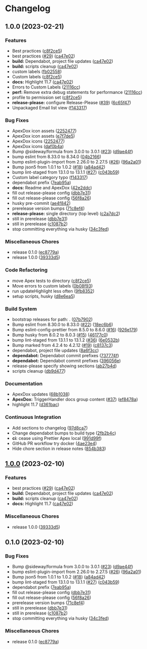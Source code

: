 # Changelog

## 1.0.0 (2023-02-21)


### Features

* Best practices ([c8f2ce5](https://github.com/dschach/campaign-member-status/commit/c8f2ce58f74129f1af1622a07a9de15d1813880e))
* best practices ([#29](https://github.com/dschach/campaign-member-status/issues/29)) ([ca47e02](https://github.com/dschach/campaign-member-status/commit/ca47e02470c766c58c0564ebdc5820107d34f1f1))
* **build:** Dependabot, project file updates ([ca47e02](https://github.com/dschach/campaign-member-status/commit/ca47e02470c766c58c0564ebdc5820107d34f1f1))
* **build:** scripts cleanup ([ca47e02](https://github.com/dschach/campaign-member-status/commit/ca47e02470c766c58c0564ebdc5820107d34f1f1))
* custom labels ([fb02558](https://github.com/dschach/campaign-member-status/commit/fb02558e670f070fc563aa51a85cd5446be3f0a1))
* Custom labels ([c8f2ce5](https://github.com/dschach/campaign-member-status/commit/c8f2ce58f74129f1af1622a07a9de15d1813880e))
* **docs:** Highlight 11.7 ([ca47e02](https://github.com/dschach/campaign-member-status/commit/ca47e02470c766c58c0564ebdc5820107d34f1f1))
* Errors to Custom Labels ([21116cc](https://github.com/dschach/campaign-member-status/commit/21116ccb7989ccd6b1c05a53fe57e8f56cbac7bd))
* **perf:** Remove extra debug statements for performance ([21116cc](https://github.com/dschach/campaign-member-status/commit/21116ccb7989ccd6b1c05a53fe57e8f56cbac7bd))
* profile to permission set ([c8f2ce5](https://github.com/dschach/campaign-member-status/commit/c8f2ce58f74129f1af1622a07a9de15d1813880e))
* **release-please:** configure Release-Please ([#39](https://github.com/dschach/campaign-member-status/issues/39)) ([6c65f47](https://github.com/dschach/campaign-member-status/commit/6c65f47afeb5513ae9c0670c5f95dc5aae740ef9))
* Unpackaged Email list view ([f143317](https://github.com/dschach/campaign-member-status/commit/f14331750a5be9a9b06910a98e4985a8cf2fd11b))


### Bug Fixes

* ApexDox icon assets ([2252477](https://github.com/dschach/campaign-member-status/commit/22524774f54e06d73215c0c6a9ee92caa5d455af))
* ApexDox icon assets ([e7f7de5](https://github.com/dschach/campaign-member-status/commit/e7f7de58d2aba80ab4bc0d7780892432ba463add))
* ApexDox icons ([2252477](https://github.com/dschach/campaign-member-status/commit/22524774f54e06d73215c0c6a9ee92caa5d455af))
* ApexDox icons ([daf0b4a](https://github.com/dschach/campaign-member-status/commit/daf0b4adef025add9a6b147c2532ed70d192ab22))
* Bump @sideway/formula from 3.0.0 to 3.0.1 ([#23](https://github.com/dschach/campaign-member-status/issues/23)) ([d9ae44f](https://github.com/dschach/campaign-member-status/commit/d9ae44f86949d01440cff912f492960dd685f672))
* bump eslint from 8.33.0 to 8.34.0 ([04b2166](https://github.com/dschach/campaign-member-status/commit/04b2166264ca72e1abb8b9a487df85f488fd0f6c))
* bump eslint-plugin-import from 2.26.0 to 2.27.5 ([#26](https://github.com/dschach/campaign-member-status/issues/26)) ([96a2a01](https://github.com/dschach/campaign-member-status/commit/96a2a01c129f26e14e18e321f911631fa5f81e22))
* Bump json5 from 1.0.1 to 1.0.2 ([#18](https://github.com/dschach/campaign-member-status/issues/18)) ([a84ad42](https://github.com/dschach/campaign-member-status/commit/a84ad42ccd2869c56bea5fd85417c58d59c3d30f))
* bump lint-staged from 13.1.0 to 13.1.1 ([#27](https://github.com/dschach/campaign-member-status/issues/27)) ([c043b59](https://github.com/dschach/campaign-member-status/commit/c043b5997939f6e0a81e2194d03d385838065709))
* Custom label category typo ([f143317](https://github.com/dschach/campaign-member-status/commit/f14331750a5be9a9b06910a98e4985a8cf2fd11b))
* dependabot prefix ([7eab95a](https://github.com/dschach/campaign-member-status/commit/7eab95a749bdbea7f99577644c9a5903ff9a1b80))
* **docs:** Readme and ApexDox ([42e2ddc](https://github.com/dschach/campaign-member-status/commit/42e2ddc96b8e46750a7f5f8e7067aa4630a9ee45))
* fill out release-please config ([dbb7e31](https://github.com/dschach/campaign-member-status/commit/dbb7e3180618885f191d2f3b8cd2425addbc8778))
* fill out release-please config ([56f8a26](https://github.com/dschach/campaign-member-status/commit/56f8a265ba6950c7fa44b01ec3f2d46333d317fd))
* husky pre-commit ([ae4f842](https://github.com/dschach/campaign-member-status/commit/ae4f842d4b4f8a2fa4bd9a6043439f94c7995bde))
* prerelease version bumps ([71c8ef4](https://github.com/dschach/campaign-member-status/commit/71c8ef443bfda7422115c7fa6d5f307847bd0f2c))
* **release-please:** single directory (top level) ([c2a7dc2](https://github.com/dschach/campaign-member-status/commit/c2a7dc2364e55d8b551b1eb798e29504dd05b14c))
* still in prerelease ([dbb7e31](https://github.com/dschach/campaign-member-status/commit/dbb7e3180618885f191d2f3b8cd2425addbc8778))
* still in prerelease ([c1087b2](https://github.com/dschach/campaign-member-status/commit/c1087b2d39103f7cf533b6625c547a0562ffd9e0))
* stop committing everything via husky ([34c3fed](https://github.com/dschach/campaign-member-status/commit/34c3feda9d2e9ad81bbd9a5335b5a4f93f3adff3))


### Miscellaneous Chores

* release 0.1.0 ([ec8779a](https://github.com/dschach/campaign-member-status/commit/ec8779a8d182297a97518a6df56e675b85e52012))
* release 1.0.0 ([39333d5](https://github.com/dschach/campaign-member-status/commit/39333d5172aa44f6bbc0b27773f58acd4d50efd8))


### Code Refactoring

* move Apex tests to directory ([c8f2ce5](https://github.com/dschach/campaign-member-status/commit/c8f2ce58f74129f1af1622a07a9de15d1813880e))
* Move errors to custom labels ([0b08f93](https://github.com/dschach/campaign-member-status/commit/0b08f93a654bd84f26e49919c7f02b6b2362ca51))
* run updateHighlight less often ([9fb8352](https://github.com/dschach/campaign-member-status/commit/9fb835214ba120ee7dcc336ee3ded44497f36363))
* setup scripts, husky ([d8e6ea5](https://github.com/dschach/campaign-member-status/commit/d8e6ea56fd63bbe3edd66e821ac3dca4b07b5a88))


### Build System

* bootstrap releases for path: . ([07b7902](https://github.com/dschach/campaign-member-status/commit/07b7902c26afbb56af7ce29fa5b7582991cf0313))
* Bump eslint from 8.30.0 to 8.33.0 ([#22](https://github.com/dschach/campaign-member-status/issues/22)) ([18ec6b6](https://github.com/dschach/campaign-member-status/commit/18ec6b606e1476610856053eac5adf029e19d62c))
* Bump eslint-config-prettier from 8.5.0 to 8.6.0 ([#16](https://github.com/dschach/campaign-member-status/issues/16)) ([926e179](https://github.com/dschach/campaign-member-status/commit/926e17905b33ebd61b109a1490dab880efeba274))
* Bump husky from 8.0.2 to 8.0.3 ([#15](https://github.com/dschach/campaign-member-status/issues/15)) ([46177c0](https://github.com/dschach/campaign-member-status/commit/46177c086ad11e1348882718f35aebc5819f581b))
* bump lint-staged from 13.1.1 to 13.1.2 ([#36](https://github.com/dschach/campaign-member-status/issues/36)) ([6e0532b](https://github.com/dschach/campaign-member-status/commit/6e0532bfab28ef6a92804f3fc1ace9518a9e0bca))
* Bump marked from 4.2.4 to 4.2.12 ([#19](https://github.com/dschach/campaign-member-status/issues/19)) ([c8137c3](https://github.com/dschach/campaign-member-status/commit/c8137c32534ffd27f669615bcb2ba06f5c4b1d15))
* dependabot, project file updates ([8a6f3cc](https://github.com/dschach/campaign-member-status/commit/8a6f3ccdc4b0d1c7dcaea05364e66914f9f6997f))
* **dependabot:** Dependabot commit prefixes ([737774f](https://github.com/dschach/campaign-member-status/commit/737774f3ba06ec8fc673b64915d05ed0225a1339))
* **dependabot:** Dependabot commit prefixes ([396056e](https://github.com/dschach/campaign-member-status/commit/396056e0b4570769b034ea0f83af0cf28fac486a))
* release-please specify showing sections ([ab27b4d](https://github.com/dschach/campaign-member-status/commit/ab27b4d77a459dad65af89baabacffc8bfe8e3e5))
* scripts cleanup ([db9d477](https://github.com/dschach/campaign-member-status/commit/db9d477688c6b02c24bdc5b461e93d08e94227ff))


### Documentation

* ApexDox updates ([68b1038](https://github.com/dschach/campaign-member-status/commit/68b103815dba505e54a1a30d329930e986d3a0a1))
* **ApexDox:** TriggerHandler docs group content ([#37](https://github.com/dschach/campaign-member-status/issues/37)) ([ef8478a](https://github.com/dschach/campaign-member-status/commit/ef8478a401e962fefbdb851f3f4395658b1a1964))
* highlight 11.7 ([d361bac](https://github.com/dschach/campaign-member-status/commit/d361bac16c43de3b61266687acebc2eada13650f))


### Continuous Integration

* Add sections to changelog ([97d8ca7](https://github.com/dschach/campaign-member-status/commit/97d8ca7e309d7dd95e2665d3e332deb552908ff8))
* Change dependabot bumps to build type ([2fb2b4c](https://github.com/dschach/campaign-member-status/commit/2fb2b4c74b1d82fdae1e0156435e5ce1d6b72340))
* **ci:** cease using Prettier Apex local ([991d99f](https://github.com/dschach/campaign-member-status/commit/991d99f7fd0b1bf31e4afbf4694e748d189c5cdf))
* GitHub PR workflow try docker ([4ae23e4](https://github.com/dschach/campaign-member-status/commit/4ae23e4131c07d334d025f201fffa2cead1df44c))
* Hide chore section in release notes ([854b383](https://github.com/dschach/campaign-member-status/commit/854b3836587f2b060f26a7020c4d2b066b140606))

## [1.0.0](https://github.com/dschach/campaign-member-status/compare/v0.1.0...v1.0.0) (2023-02-10)

### Features

- best practices ([#29](https://github.com/dschach/campaign-member-status/issues/29)) ([ca47e02](https://github.com/dschach/campaign-member-status/commit/ca47e02470c766c58c0564ebdc5820107d34f1f1))
- **build:** Dependabot, project file updates ([ca47e02](https://github.com/dschach/campaign-member-status/commit/ca47e02470c766c58c0564ebdc5820107d34f1f1))
- **build:** scripts cleanup ([ca47e02](https://github.com/dschach/campaign-member-status/commit/ca47e02470c766c58c0564ebdc5820107d34f1f1))
- **docs:** Highlight 11.7 ([ca47e02](https://github.com/dschach/campaign-member-status/commit/ca47e02470c766c58c0564ebdc5820107d34f1f1))

### Miscellaneous Chores

- release 1.0.0 ([39333d5](https://github.com/dschach/campaign-member-status/commit/39333d5172aa44f6bbc0b27773f58acd4d50efd8))

## 0.1.0 (2023-02-10)

### Bug Fixes

- Bump @sideway/formula from 3.0.0 to 3.0.1 ([#23](https://github.com/dschach/campaign-member-status/issues/23)) ([d9ae44f](https://github.com/dschach/campaign-member-status/commit/d9ae44f86949d01440cff912f492960dd685f672))
- bump eslint-plugin-import from 2.26.0 to 2.27.5 ([#26](https://github.com/dschach/campaign-member-status/issues/26)) ([96a2a01](https://github.com/dschach/campaign-member-status/commit/96a2a01c129f26e14e18e321f911631fa5f81e22))
- Bump json5 from 1.0.1 to 1.0.2 ([#18](https://github.com/dschach/campaign-member-status/issues/18)) ([a84ad42](https://github.com/dschach/campaign-member-status/commit/a84ad42ccd2869c56bea5fd85417c58d59c3d30f))
- bump lint-staged from 13.1.0 to 13.1.1 ([#27](https://github.com/dschach/campaign-member-status/issues/27)) ([c043b59](https://github.com/dschach/campaign-member-status/commit/c043b5997939f6e0a81e2194d03d385838065709))
- dependabot prefix ([7eab95a](https://github.com/dschach/campaign-member-status/commit/7eab95a749bdbea7f99577644c9a5903ff9a1b80))
- fill out release-please config ([dbb7e31](https://github.com/dschach/campaign-member-status/commit/dbb7e3180618885f191d2f3b8cd2425addbc8778))
- fill out release-please config ([56f8a26](https://github.com/dschach/campaign-member-status/commit/56f8a265ba6950c7fa44b01ec3f2d46333d317fd))
- prerelease version bumps ([71c8ef4](https://github.com/dschach/campaign-member-status/commit/71c8ef443bfda7422115c7fa6d5f307847bd0f2c))
- still in prerelease ([dbb7e31](https://github.com/dschach/campaign-member-status/commit/dbb7e3180618885f191d2f3b8cd2425addbc8778))
- still in prerelease ([c1087b2](https://github.com/dschach/campaign-member-status/commit/c1087b2d39103f7cf533b6625c547a0562ffd9e0))
- stop committing everything via husky ([34c3fed](https://github.com/dschach/campaign-member-status/commit/34c3feda9d2e9ad81bbd9a5335b5a4f93f3adff3))

### Miscellaneous Chores

- release 0.1.0 ([ec8779a](https://github.com/dschach/campaign-member-status/commit/ec8779a8d182297a97518a6df56e675b85e52012))

